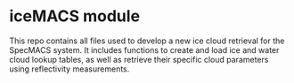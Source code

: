 # iceMACS module
This repo contains all files used to develop a new ice cloud retrieval for the SpecMACS system. It includes functions to create and load ice and water cloud lookup tables, as well as retrieve their specific cloud parameters using reflectivity measurements. 
